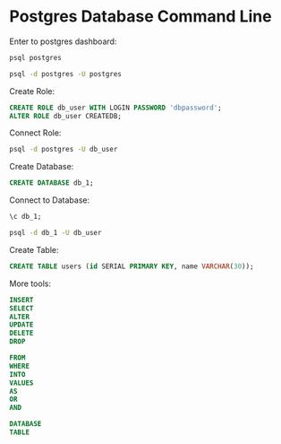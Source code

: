 # Postgres Database Command Line

Enter to postgres dashboard:

```zsh
psql postgres
```

```zsh
psql -d postgres -U postgres
```

Create Role:

```sql
CREATE ROLE db_user WITH LOGIN PASSWORD 'dbpassword';
ALTER ROLE db_user CREATEDB;
```

Connect Role:

```zsh
psql -d postgres -U db_user
```

Create Database:

```sql
CREATE DATABASE db_1;
```

Connect to Database:

```sql
\c db_1;
```

```zsh
psql -d db_1 -U db_user
```

Create Table:

```sql
CREATE TABLE users (id SERIAL PRIMARY KEY, name VARCHAR(30));
```

More tools:

```sql
INSERT
SELECT
ALTER
UPDATE
DELETE
DROP
```

```sql
FROM
WHERE
INTO
VALUES
AS
OR
AND
```

```sql
DATABASE
TABLE
```
